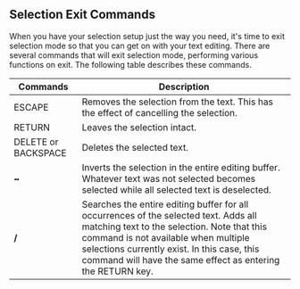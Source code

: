 ## Selection Exit Commands

When you have your selection setup just the way you need, it's time to exit selection mode so that you can get on with your text editing. There are several commands that will exit selection mode, performing various functions on exit. The following table describes these commands.

| Commands | Description |
| - | - |
| ESCAPE | Removes the selection from the text. This has the effect of cancelling the selection. |
| RETURN | Leaves the selection intact. |
| DELETE or BACKSPACE | Deletes the selected text. |
| **~** | Inverts the selection in the entire editing buffer. Whatever text was not selected becomes selected while all selected text is deselected. |
| **/** | Searches the entire editing buffer for all occurrences of the selected text. Adds all matching text to the selection. Note that this command is not available when multiple selections currently exist. In this case, this command will have the same effect as entering the RETURN key. |
